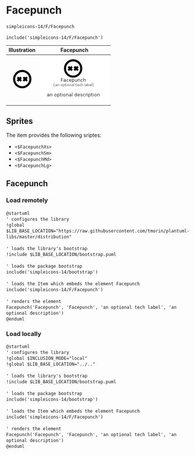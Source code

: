 # Facepunch


```text
simpleicons-14/F/Facepunch
```

```text
include('simpleicons-14/F/Facepunch')
```



| Illustration | Facepunch |
| :---: | :---: |
| ![illustration for Illustration](../../simpleicons-14/F/Facepunch.png) | ![illustration for Facepunch](../../simpleicons-14/F/Facepunch.Local.png) |



## Sprites
The item provides the following sriptes:

- `<$FacepunchXs>`
- `<$FacepunchSm>`
- `<$FacepunchMd>`
- `<$FacepunchLg>`





## Facepunch

### Load remotely
```plantuml
@startuml
' configures the library
!global $LIB_BASE_LOCATION="https://raw.githubusercontent.com/tmorin/plantuml-libs/master/distribution"

' loads the library's bootstrap
!include $LIB_BASE_LOCATION/bootstrap.puml

' loads the package bootstrap
include('simpleicons-14/bootstrap')

' loads the Item which embeds the element Facepunch
include('simpleicons-14/F/Facepunch')

' renders the element
Facepunch('Facepunch', 'Facepunch', 'an optional tech label', 'an optional description')
@enduml
```

### Load locally
```plantuml
@startuml
' configures the library
!global $INCLUSION_MODE="local"
!global $LIB_BASE_LOCATION="../.."

' loads the library's bootstrap
!include $LIB_BASE_LOCATION/bootstrap.puml

' loads the package bootstrap
include('simpleicons-14/bootstrap')

' loads the Item which embeds the element Facepunch
include('simpleicons-14/F/Facepunch')

' renders the element
Facepunch('Facepunch', 'Facepunch', 'an optional tech label', 'an optional description')
@enduml
```

